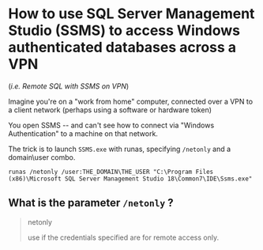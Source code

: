 # How to use SQL Server Management Studio (SSMS) to access Windows authenticated databases across a VPN

(*i.e. Remote SQL with SSMS on VPN*)

Imagine you're on a "work from home" computer, connected over a VPN to a client network (perhaps using a software or hardware token)

You open SSMS -- and can't see how to connect via "Windows Authentication" to a machine on that network.

The trick is to launch `SSMS.exe` with runas, specifying `/netonly` and a domain\user combo.

	runas /netonly /user:THE_DOMAIN\THE_USER "C:\Program Files (x86)\Microsoft SQL Server Management Studio 18\Common7\IDE\Ssms.exe"

## What is the parameter `/netonly` ?

> netonly
>
> use if the credentials specified are for remote access only.
